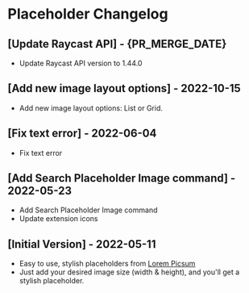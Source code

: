 # Placeholder Changelog

## [Update Raycast API] - {PR_MERGE_DATE}

- Update Raycast API version to 1.44.0

## [Add new image layout options] - 2022-10-15

- Add new image layout options: List or Grid.

## [Fix text error] - 2022-06-04

- Fix text error

## [Add Search Placeholder Image command] - 2022-05-23

- Add Search Placeholder Image command
- Update extension icons

## [Initial Version] - 2022-05-11

- Easy to use, stylish placeholders from [Lorem Picsum](https://picsum.photos)
- Just add your desired image size (width & height), and you'll get a stylish placeholder.
